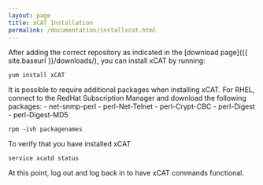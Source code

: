 ```yaml
---
layout: page
title: xCAT Installation
permalink: /documentation/installxcat.html
---
```


After adding the correct repository as indicated in the [download page]({{ site.baseurl }}/downloads/), you can install xCAT by running:

	yum install xCAT
	
It is possible to require additional packages when installing xCAT. 
For RHEL, connect to the RedHat Subscription Manager and download the following packages: 
    - net-snmp-perl
	- perl-Net-Telnet
	- perl-Crypt-CBC
	- perl-Digest
	- perl-Digest-MD5

	rpm -ivh packagenames

To verify that you have installed xCAT

    service xcatd status

At this point, log out and log back in to have xCAT commands functional.

